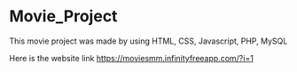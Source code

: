 # Movie_Project
This movie project was made by using HTML, CSS, Javascript, PHP, MySQL

Here is the website link
https://moviesmm.infinityfreeapp.com/?i=1

